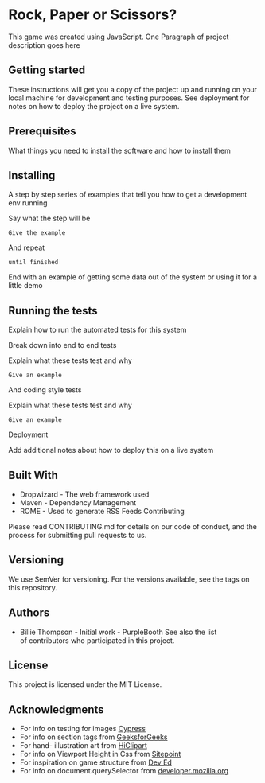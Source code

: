 # Rock, Paper or Scissors?
This game was created using JavaScript. One Paragraph of project description goes here


## Getting started
These instructions will get you a copy of the project up and running on your local machine for development and testing purposes. See deployment for notes on how to deploy the project on a live system.

## Prerequisites
What things you need to install the software and how to install them

## Installing
A step by step series of examples that tell you how to get a development env running

Say what the step will be

	Give the example 

And repeat

	until finished 

End with an example of getting some data out of the system or using it for a little demo

## Running the tests
Explain how to run the automated tests for this system

Break down into end to end tests

Explain what these tests test and why

	Give an example 

And coding style tests

Explain what these tests test and why

	Give an example 

Deployment

Add additional notes about how to deploy this on a live system

## Built With

- Dropwizard - The web framework used
- Maven - Dependency Management
- ROME - Used to generate RSS Feeds
Contributing

Please read CONTRIBUTING.md for details on our code of conduct, and the process for submitting pull requests to us.

## Versioning

We use SemVer for versioning. For the versions available, see the tags on this repository.

## Authors

- Billie Thompson - Initial work - PurpleBooth
See also the list of contributors who participated in this project.

## License

This project is licensed under the MIT License.

## Acknowledgments

* For info on testing for images [Cypress](https://stackoverflow.com/questions/51246606/test-loading-of-image-in-cypress)
* For info on section tags from [GeeksforGeeks](https://www.geeksforgeeks.org/html-section-tag/)
* For hand- illustration art from [HiClipart](https://www.hiclipart.com/)
* For info on Viewport Height in Css from [Sitepoint](https://www.sitepoint.com/css-viewport-units-quick-start/)
* For inspiration on game structure from [Dev Ed](https://www.youtube.com/channel/UClb90NQQcskPUGDIXsQEz5Q)
* For info on document.querySelector from [developer.mozilla.org](https://developer.mozilla.org/en-US/docs/Web/API/Document/querySelector)